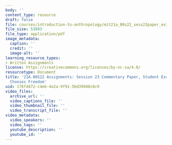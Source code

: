 ```yaml
---
body: ''
content_type: resource
draft: false
file: courses/introduction-to-anthropology/mit21a_00s22_sess23paper_ex3.pdf
file_size: 53893
file_type: application/pdf
image_metadata:
  caption: ''
  credit: ''
  image-alt: ''
learning_resource_types:
- Written Assignments
license: https://creativecommons.org/licenses/by-nc-sa/4.0/
resourcetype: Document
title: '21A.00S22 Assignments: Session 23 Commentary Paper, Student Example 3: Fern
  Chooses Freedom'
uid: 176fd472-c4e6-4e2a-9f91-56d39940c8c9
video_files:
  archive_url: ''
  video_captions_file: ''
  video_thumbnail_file: ''
  video_transcript_file: ''
video_metadata:
  video_speakers: ''
  video_tags: ''
  youtube_description: ''
  youtube_id: ''
---
```

